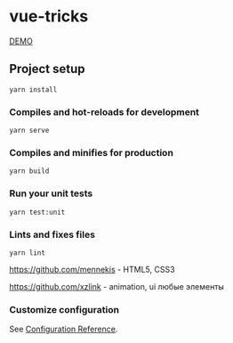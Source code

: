 # vue-tricks

[DEMO](https://bizhev.github.io/vue-tricks/)

## Project setup
```
yarn install
```

### Compiles and hot-reloads for development
```
yarn serve
```

### Compiles and minifies for production
```
yarn build
```

### Run your unit tests
```
yarn test:unit
```

### Lints and fixes files
```
yarn lint
```

https://github.com/mennekis - HTML5, CSS3

https://github.com/xzlink - animation, ui любые элементы

### Customize configuration
See [Configuration Reference](https://cli.vuejs.org/config/).

